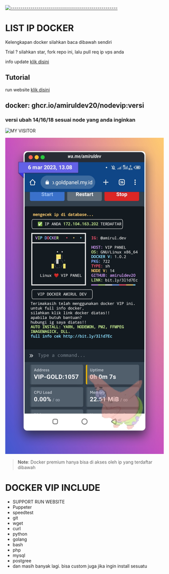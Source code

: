 [![-----------------------------------------------------](https://raw.githubusercontent.com/andreasbm/readme/master/assets/lines/colored.png)](#table-of-contents)
# LIST IP DOCKER
<p>Kelengkapan docker silahkan baca dibawah sendiri</p>
<p>Trial ? silahkan star, fork repo ini, lalu pull req ip vps anda</p>

info update [klik disini](https://chat.whatsapp.com/EhB5dMGDFFJBzWiL9y8oN3)

## Tutorial
run website [klik disini](https://github.com/amiruldev20/ippanel/blob/main/TUTOR-RUN-WEBSITE.txt)

## docker: ghcr.io/amiruldev20/nodevip:versi
### versi ubah 14/16/18 sesuai node yang anda inginkan
 
 <p align="center">

![MY VISITOR](https://komarev.com/ghpvc/?username=amiruldev20&color=green)

<img width="" src="new.jpg">
</p>

 > **Note**:  Docker premium hanya bisa di akses oleh ip yang terdaftar dibawah
 
 # DOCKER VIP INCLUDE
 - SUPPORT RUN WEBSITE
 - Puppeter
 - speedtest
 - git
 - wget
 - curl
 - python
 - golang
 - bash
 - php
 - mysql
 - postgree
 - dan masih banyak lagi.
 bisa custom juga jika ingin install sesuatu
